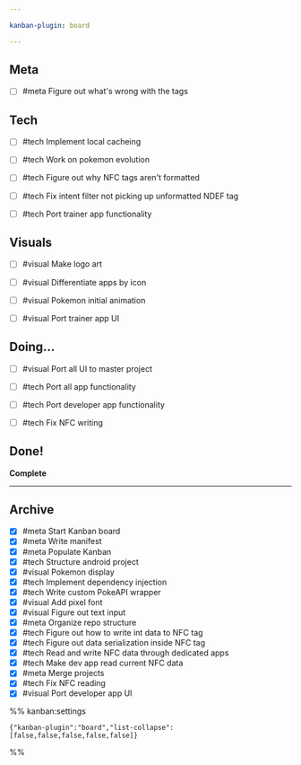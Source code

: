 ```yaml
---

kanban-plugin: board

---
```


## Meta

- [ ] #meta Figure out what's wrong with the tags


## Tech

- [ ] #tech Implement local cacheing
- [ ] #tech Work on pokemon evolution
- [ ] #tech Figure out why NFC tags aren't formatted
- [ ] #tech Fix intent filter not picking up unformatted NDEF tag
- [ ] #tech Port trainer app functionality


## Visuals

- [ ] #visual Make logo art
- [ ] #visual Differentiate apps by icon
- [ ] #visual Pokemon initial animation
- [ ] #visual  Port trainer app UI


## Doing...

- [ ] #visual Port all UI to master project
- [ ] #tech Port all app functionality
- [ ] #tech Port developer app functionality
- [ ] #tech Fix NFC writing


## Done!

**Complete**


***

## Archive

- [x] #meta Start Kanban board
- [x] #meta Write manifest
- [x] #meta Populate Kanban
- [x] #tech Structure android project
- [x] #visual Pokemon display
- [x] #tech Implement dependency injection
- [x] #tech Write custom PokeAPI wrapper
- [x] #visual Add pixel font
- [x] #visual Figure out text input
- [x] #meta Organize repo structure
- [x] #tech Figure out how to write int data to NFC tag
- [x] #tech Figure out data serialization inside NFC tag
- [x] #tech Read and write NFC data through dedicated apps
- [x] #tech Make dev app read current NFC data
- [x] #meta Merge projects
- [x] #tech Fix NFC reading
- [x] #visual Port developer app UI

%% kanban:settings
```
{"kanban-plugin":"board","list-collapse":[false,false,false,false,false]}
```
%%